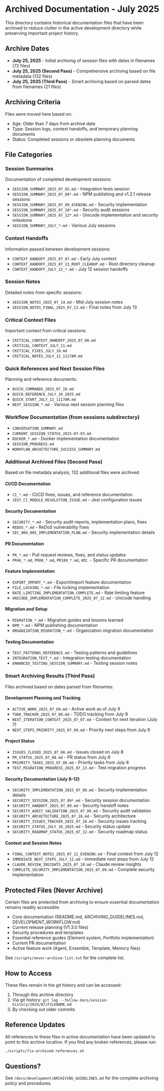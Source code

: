 # Archived Documentation - July 2025

This directory contains historical documentation files that have been archived to reduce clutter in the active development directory while preserving important project history.

## Archive Dates
- **July 25, 2025** - Initial archiving of session files with dates in filenames (72 files)
- **July 25, 2025 (Second Pass)** - Comprehensive archiving based on file metadata (132 files)
- **July 25, 2025 (Third Pass)** - Smart archiving based on parsed dates from filenames (21 files)

## Archiving Criteria
Files were moved here based on:
- Age: Older than 7 days from archive date
- Type: Session logs, context handoffs, and temporary planning documents
- Status: Completed sessions or obsolete planning documents

## File Categories

### Session Summaries
Documentation of completed development sessions:
- `SESSION_SUMMARY_2025_07_05.md` - Integration tests session
- `SESSION_SUMMARY_2025_07_08*.md` - NPM publishing and v1.2.1 release sessions
- `SESSION_SUMMARY_2025_07_09_EVENING.md` - Security implementation
- `SESSION_SUMMARY_2025_07_10*.md` - Security audit sessions
- `SESSION_SUMMARY_2025_07_12*.md` - Unicode implementation and security milestone
- `SESSION_SUMMARY_JULY_*.md` - Various July sessions

### Context Handoffs
Information passed between development sessions:
- `CONTEXT_HANDOFF_2025_07_07.md` - Early July context
- `CONTEXT_HANDOFF_2025_07_13_ROOT_CLEANUP.md` - Root directory cleanup
- `CONTEXT_HANDOFF_JULY_12_*.md` - July 12 session handoffs

### Session Notes
Detailed notes from specific sessions:
- `SESSION_NOTES_2025_07_14.md` - Mid-July session notes
- `SESSION_NOTES_FINAL_2025_07_13.md` - Final notes from July 13

### Critical Context Files
Important context from critical sessions:
- `CRITICAL_CONTEXT_HANDOFF_2025_07_08.md`
- `CRITICAL_CONTEXT_JULY_11.md`
- `CRITICAL_FIXES_JULY_10.md`
- `CRITICAL_NOTES_JULY_12_1117AM.md`

### Quick References and Next Session Files
Planning and reference documents:
- `QUICK_COMMANDS_2025_07_10.md`
- `QUICK_REFERENCE_JULY_10_2025.md`
- `QUICK_START_JULY_12_1117AM.md`
- `NEXT_SESSION_*.md` - Various next session planning files

### Workflow Documentation (from sessions subdirectory)
- `CONVERSATION_SUMMARY.md`
- `CURRENT_SESSION_STATUS_2025-07-03.md`
- `DOCKER_*.md` - Docker implementation documentation
- `SESSION_PROGRESS.md`
- `WORKFLOW_ARCHITECTURE_SUCCESS_SUMMARY.md`

### Additional Archived Files (Second Pass)
Based on file metadata analysis, 132 additional files were archived:

#### CI/CD Documentation
- `CI_*.md` - CI/CD fixes, issues, and reference documentation
- `JEST_CI_MODULE_RESOLUTION_ISSUE.md` - Jest configuration issues

#### Security Documentation
- `SECURITY_*.md` - Security audit reports, implementation plans, fixes
- `REDOS_*.md` - ReDoS vulnerability fixes
- `SEC_004_005_IMPLEMENTATION_PLAN.md` - Security implementation details

#### PR Documentation
- `PR_*.md` - Pull request reviews, fixes, and status updates
- `PR46_*.md`, `PR80_*.md`, `PR189_*.md`, etc. - Specific PR documentation

#### Feature Implementation
- `EXPORT_IMPORT_*.md` - Export/import feature documentation
- `FILE_LOCKING_*.md` - File locking implementation
- `RATE_LIMITING_IMPLEMENTATION_COMPLETE.md` - Rate limiting feature
- `UNICODE_IMPLEMENTATION_COMPLETE_2025_07_12.md` - Unicode handling

#### Migration and Setup
- `MIGRATION_*.md` - Migration guides and lessons learned
- `NPM_*.md` - NPM publishing documentation
- `ORGANIZATION_MIGRATION_*.md` - Organization migration documentation

#### Testing Documentation
- `TEST_PATTERNS_REFERENCE.md` - Testing patterns and guidelines
- `INTEGRATION_TEST_*.md` - Integration testing documentation
- `ENHANCED_TESTING_SESSION_SUMMARY.md` - Testing session notes

### Smart Archiving Results (Third Pass)
Files archived based on dates parsed from filenames:

#### Development Planning and Tracking
- `ACTIVE_WORK_2025_07_09.md` - Active work as of July 9
- `TODO_TRACKER_2025_07_09.md` - TODO tracking from July 9
- `NEXT_ITERATION_CONTEXT_2025_07_07.md` - Context for next iteration (July 7)
- `NEXT_STEPS_PRIORITY_2025_07_09.md` - Priority next steps from July 9

#### Project Status
- `ISSUES_CLOSED_2025_07_08.md` - Issues closed on July 8
- `PR_STATUS_2025_07_08.md` - PR status from July 8
- `PRIORITY_TASKS_2025_07_08.md` - Priority tasks from July 8
- `TEST_MIGRATION_PROGRESS_2025_07_13.md` - Test migration progress

#### Security Documentation (July 8-12)
- `SECURITY_IMPLEMENTATION_2025_07_08.md` - Security implementation details
- `SECURITY_SESSION_2025_07_09*.md` - Security session documentation
- `SECURITY_HANDOFF_2025_07_09.md` - Security handoff notes
- `SECURITY_AUDIT_VALIDATION_2025_07_09.md` - Security audit validation
- `SECURITY_ARCHITECTURE_2025_07_10.md` - Security architecture
- `SECURITY_ISSUES_TRACKER_2025_07_10.md` - Security issues tracking
- `SECURITY_STATUS_JULY_10_2025.md` - Security status update
- `SECURITY_ROADMAP_STATUS_2025_07_12.md` - Security roadmap status

#### Context and Session Notes
- `FINAL_CONTEXT_NOTES_2025_07_12_EVENING.md` - Final context from July 12
- `IMMEDIATE_NEXT_STEPS_JULY_12.md` - Immediate next steps from July 12
- `CLAUDE_REVIEW_INSIGHTS_2025_07_10.md` - Claude review insights
- `COMPLETE_SECURITY_IMPLEMENTATION_2025_07_09.md` - Complete security implementation

## Protected Files (Never Archive)
Certain files are protected from archiving to ensure essential documentation remains readily accessible:
- Core documentation (README.md, ARCHIVING_GUIDELINES.md, DEVELOPMENT_WORKFLOW.md)
- Current release planning (V1.3.0 files)
- Security procedures and templates
- Essential reference guides (Element system, Portfolio implementation)
- Current PR documentation
- Active feature work (Agent, Ensemble, Template, Memory files)

See `/scripts/never-archive-list.txt` for the complete list.

## How to Access
These files remain in the git history and can be accessed:
1. Through this archive directory
2. Via git history: `git log --follow docs/session-history/2025/07/FILENAME.md`
3. By checking out older commits

## Reference Updates
All references to these files in active documentation have been updated to point to this archive location. If you find any broken references, please run:
```bash
./scripts/fix-archived-references.sh
```

## Questions?
See `/docs/development/ARCHIVING_GUIDELINES.md` for the complete archiving policy and procedures.